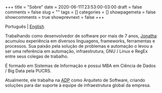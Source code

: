 +++ 
title = "Sobre"
date = 2020-06-11T23:53:00-03:00
draft = false 
comments = false 
slug = "" 
tags = []
categories = []
showpagemeta = false
showcomments = true
showprevnext = false
+++

Português | [English](/about/)

Trabalhando como desenvolvedor de software por mais de 7 anos, [Jonatha](https://jonatha.daguerre.com.br/my-name/) acumulou experiência em diversos linguagens, frameworks, ferramentas e processos. Sua paixão pela solução de problemas e automação o levou a ser uma referência em automação, infraestrutura, GNU / Linux e RegEx entre seus colegas de trabalho.

É formado em Sistemas de Informação e possui MBA em Ciência de Dados / Big Data pela PUCRS.

Atualmente, ele trabalha na [ADP](https://www.adp.com/) como Arquiteto de Software, criando soluções para dar suporte à equipe de infraestrutura global da empresa.

